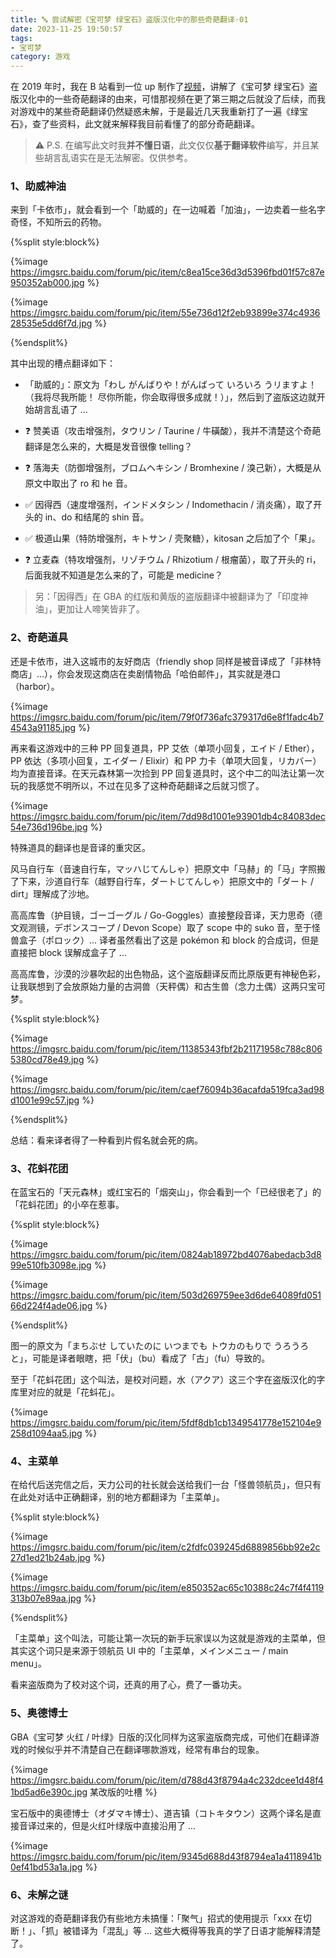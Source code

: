 ```yaml
---
title: 🔤 尝试解密《宝可梦 绿宝石》盗版汉化中的那些奇葩翻译·01
date: 2023-11-25 19:50:57
tags:
- 宝可梦
category: 游戏
---
```


在 2019 年时，我在 B 站看到一位 up 制作了[视频](https://www.bilibili.com/video/BV1Pb411L7VC)，讲解了《宝可梦 绿宝石》盗版汉化中的一些奇葩翻译的由来，可惜那视频在更了第三期之后就没了后续，而我对游戏中的某些奇葩翻译仍然疑惑未解，于是最近几天我重新打了一遍《绿宝石》，查了些资料，此文就来解释我目前看懂了的部分奇葩翻译。

<!--more-->

> ⚠️ P.S. 在编写此文时我**并不懂日语**，此文仅仅**基于翻译软件**编写，并且某些胡言乱语实在是无法解密。仅供参考。

### 1、助威神油

来到「卡依市」，就会看到一个「助威的」在一边喊着「加油」，一边卖着一些名字奇怪，不知所云的药物。

{%split style:block%}

<!-- cell left -->

{%image https://imgsrc.baidu.com/forum/pic/item/c8ea15ce36d3d5396fbd01f57c87e950352ab000.jpg %}

<!-- cell right -->

{%image https://imgsrc.baidu.com/forum/pic/item/55e736d12f2eb93899e374c493628535e5dd6f7d.jpg %}

{%endsplit%}

其中出现的槽点翻译如下：

- 「助威的」：原文为「わし がんばりや！がんばって いろいろ うリますよ！（我将尽我所能！ 尽你所能，你会取得很多成就！）」，然后到了盗版这边就开始胡言乱语了 ...

- ❓ 赞美语（攻击增强剂，タウリン / Taurine / 牛磺酸），我并不清楚这个奇葩翻译是怎么来的，大概是发音很像 telling？
- ❓ 落海夫（防御增强剂，ブロムヘキシン / Bromhexine / 溴己新），大概是从原文中取出了 ro 和 he 音。
- ✅ 因得西（速度增强剂，インドメタシン / Indomethacin / 消炎痛），取了开头的 in、do 和结尾的 shin 音。
- ✅ 极道山果（特防增强剂，キトサン / 壳聚糖），kitosan 之后加了个「果」。
- ❓ 立麦森（特攻增强剂，リゾチウム / Rhizotium / 根瘤菌），取了开头的 ri，后面我就不知道是怎么来的了，可能是 medicine？

> 另：「因得西」在 GBA 的红版和黄版的盗版翻译中被翻译为了「印度神油」，更加让人啼笑皆非了。

### 2、奇葩道具

还是卡依市，进入这城市的友好商店（friendly shop 同样是被音译成了「非林特商店」...），你会发现这商店在卖剧情物品「哈伯邮件」，其实就是港口（harbor）。

{%image https://imgsrc.baidu.com/forum/pic/item/79f0f736afc379317d6e8f1fadc4b74543a91185.jpg %}

再来看这游戏中的三种 PP 回复道具，PP 艾依（单项小回复，エイド / Ether），PP 依达（多项小回复，エイダー / Elixir）和 PP 力卡（单项大回复，リカバー）均为直接音译。在天元森林第一次捡到 PP 回复道具时，这个中二的叫法让第一次玩的我感觉不明所以，不过在见多了这种奇葩翻译之后就习惯了。

{%image https://imgsrc.baidu.com/forum/pic/item/7dd98d1001e93901db4c84083dec54e736d196be.jpg %}

特殊道具的翻译也是音译的重灾区。

风马自行车（音速自行车，マッハじてんしゃ）把原文中「马赫」的「马」字照搬了下来，沙道自行车（越野自行车，ダートじてんしゃ）把原文中的「ダート / dirt」理解成了沙地。

高高库鲁（护目镜，ゴーゴーグル / Go-Goggles）直接整段音译，天力思奇（德文观测镜，デボンスコープ / Devon Scope）取了 scope 中的 suko 音，至于怪兽盒子（ポロック）... 译者虽然看出了这是 pokémon 和 block 的合成词，但是直接把 block 误解成盒子了 ...

高高库鲁，沙漠的沙暴吹起的出色物品，这个盗版翻译反而比原版更有神秘色彩，让我联想到了会放原始力量的古洞兽（天秤偶）和古生兽（念力土偶）这两只宝可梦。

{%split style:block%}

<!-- cell left -->

{%image https://imgsrc.baidu.com/forum/pic/item/11385343fbf2b21171958c788c8065380cd78e49.jpg %}

<!-- cell right -->

{%image https://imgsrc.baidu.com/forum/pic/item/caef76094b36acafda519fca3ad98d1001e99c57.jpg %}

{%endsplit%}

总结：看来译者得了一种看到片假名就会死的病。

### 3、花蚪花团

在蓝宝石的「天元森林」或红宝石的「烟突山」，你会看到一个「已经很老了」的「花蚪花团」的小卒在惹事。

{%split style:block%}

<!-- cell left -->

{%image https://imgsrc.baidu.com/forum/pic/item/0824ab18972bd4076abedacb3d899e510fb3098e.jpg %}

<!-- cell right -->

{%image https://imgsrc.baidu.com/forum/pic/item/503d269759ee3d6de64089fd05166d224f4ade06.jpg %}

{%endsplit%}

图一的原文为「まちぶせ していたのに いつまでも トウカのもりで うろうろと」，可能是译者眼瞎，把「伏」（bu）看成了「古」（fu）导致的。

至于「花蚪花团」这个叫法，是校对问题，水（アクア）这三个字在盗版汉化的字库里对应的就是「花蚪花」。

{%image https://imgsrc.baidu.com/forum/pic/item/5fdf8db1cb1349541778e152104e9258d1094aa5.jpg %}

### 4、主菜单

在给代后送完信之后，天力公司的社长就会送给我们一台「怪兽领航员」，但只有在此处对话中正确翻译，别的地方都翻译为「主菜单」。

{%split style:block%}

<!-- cell left -->

{%image https://imgsrc.baidu.com/forum/pic/item/c2fdfc039245d6889856bb92e2c27d1ed21b24ab.jpg %}

<!-- cell right -->

{%image https://imgsrc.baidu.com/forum/pic/item/e850352ac65c10388c24c7f4f4119313b07e89aa.jpg %}

{%endsplit%}

「主菜单」这个叫法，可能让第一次玩的新手玩家误以为这就是游戏的主菜单，但其实这个词只是来源于领航员 UI 中的「主菜单，メインメニュー / main menu」。

看来盗版商为了校对这个词，还真的用了心，费了一番功夫。

### 5、奥德博士

GBA《宝可梦 火红 / 叶绿》日版的汉化同样为这家盗版商完成，可他们在翻译游戏的时候似乎并不清楚自己在翻译哪款游戏，经常有串台的现象。

{%image https://imgsrc.baidu.com/forum/pic/item/d788d43f8794a4c232dcee1d48f41bd5ad6e390c.jpg 某改版的吐槽 %}

宝石版中的奥德博士（オダマキ博士）、道吉镇（コトキタウン）这两个译名是直接音译过来的，但是火红叶绿版中直接沿用了 ...

{%image https://imgsrc.baidu.com/forum/pic/item/9345d688d43f8794ea1a4118941b0ef41bd53a1a.jpg %}

### 6、未解之谜

对这游戏的奇葩翻译我仍有些地方未搞懂：「聚气」招式的使用提示「xxx 在切断！」、「抓」被错译为「混乱」等 ... 这些大概得等我真的学了日语才能解释清楚了。
